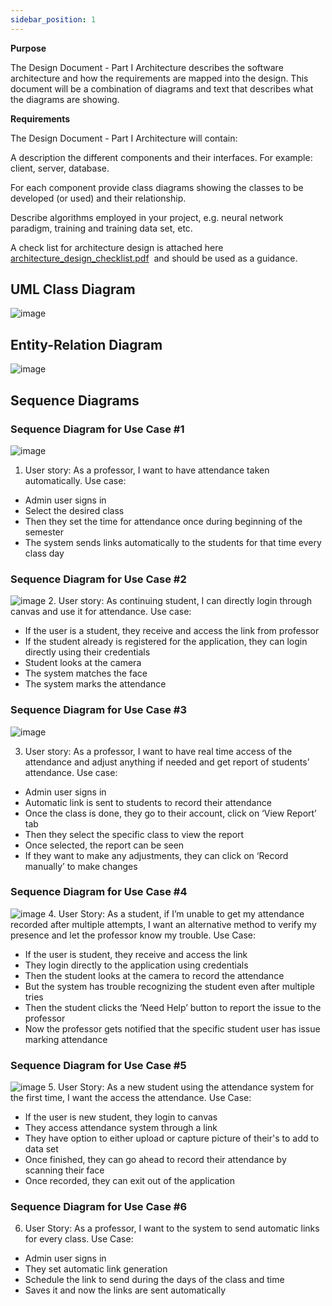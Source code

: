 ```yaml
---
sidebar_position: 1
---
```


**Purpose**

The Design Document - Part I Architecture describes the software architecture and how the requirements are mapped into the design. This document will be a combination of diagrams and text that describes what the diagrams are showing.

**Requirements**

The Design Document - Part I Architecture will contain:

A description the different components and their interfaces. For example: client, server, database.

For each component provide class diagrams showing the classes to be developed (or used) and their relationship.

Describe algorithms employed in your project, e.g. neural network paradigm, training and training data set, etc.

A check list for architecture design is attached here [architecture\_design\_checklist.pdf](https://templeu.instructure.com/courses/106563/files/16928870/download?wrap=1 "architecture_design_checklist.pdf")  and should be used as a guidance.

## UML Class Diagram
![image](https://user-images.githubusercontent.com/78066498/192671179-b13a4c35-04a5-497a-8777-96beaa4c6744.png)

## Entity-Relation Diagram
![image](https://user-images.githubusercontent.com/78066498/192671782-2cae73c6-6593-458a-8f64-0bf4d66199cd.png)

## Sequence Diagrams

### Sequence Diagram for Use Case #1
![image](https://user-images.githubusercontent.com/78066498/192402371-df135234-e90f-4f52-bed1-8529693a1981.png)
1.	User story:
As a professor, I want to have attendance taken automatically.
Use case:
-	Admin user signs in
-	Select the desired class
-	Then they set the time for attendance once during beginning of the semester
-	The system sends links automatically to the students for that time every class day

### Sequence Diagram for Use Case #2
![image](https://user-images.githubusercontent.com/78066498/192402541-19ed10a9-935e-4e43-b73e-033c98cdb08b.png)
2.	User story:
As continuing student, I can directly login through canvas and use it for attendance.
Use case:
-	If the user is a student, they receive and access the link from professor
-	If the student already is registered for the application, they can login directly using their credentials
-	Student looks at the camera
-	The system matches the face
-	The system marks the attendance

### Sequence Diagram for Use Case #3
![image](https://user-images.githubusercontent.com/77869823/192676903-55b6a1b9-454a-45d1-9016-98b5b0685a7b.png)

3.	User story:
As a professor, I want to have real time access of the attendance and adjust anything if needed and get report of students’ attendance.
Use case: 
-	Admin user signs in
-	Automatic link is sent to students to record their attendance
-	Once the class is done, they go to their account, click on ‘View Report’ tab
-	Then they select the specific class to view the report
-	Once selected, the report can be seen
-	If they want to make any adjustments, they can click on ‘Record manually’ to make changes


### Sequence Diagram for Use Case #4
![image](https://user-images.githubusercontent.com/17518043/192659155-39a491aa-2339-4616-b64e-af07909343e4.png)
4. User Story: 
As a student, if I’m unable to get my attendance recorded after multiple attempts, I want an alternative method to verify my presence and let the professor know my trouble.
Use Case:
-	If the user is student, they receive and access the link
-	They login directly to the application using credentials
-	Then the student looks at the camera to record the attendance
-	But the system has trouble recognizing the student even after multiple tries
-	Then the student clicks the ‘Need Help’ button to report the issue to the professor
-	Now the professor gets notified that the specific student user has issue marking attendance

### Sequence Diagram for Use Case #5
![image](https://user-images.githubusercontent.com/17518043/192659169-8855818d-9fef-483e-b140-d9892e951a60.png)
5. User Story:
As a new student using the attendance system for the first time, I want the access the attendance.
Use Case:
- If the user is new student, they login to canvas
- They access attendance system through a link
- They have option to either upload or capture picture of their's to add to data set
- Once finished, they can go ahead to record their attendance by scanning their face
- Once recorded, they can exit out of the application

### Sequence Diagram for Use Case #6
6. User Story:
As a professor, I want to the system to send automatic links for every class.
Use Case:
- Admin user signs in
- They set automatic link generation
- Schedule the link to send during the days of the class and time
- Saves it and now the links are sent automatically
